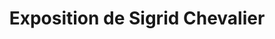 ---
title: "Exposition de Sigrid Chevalier"
url: /villeneuvette/exposition-de-sigrid-chevalier/
shop: Schmuck
---
